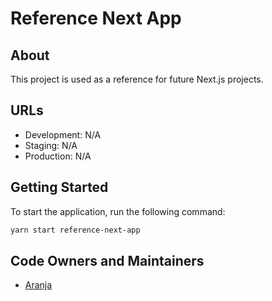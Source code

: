 # Reference Next App

## About

This project is used as a reference for future Next.js projects.

## URLs

- Development: N/A
- Staging: N/A
- Production: N/A

## Getting Started

To start the application, run the following command:

```bash
yarn start reference-next-app
```

## Code Owners and Maintainers

- [Aranja](https://github.com/orgs/island-is/teams/aranja/members)